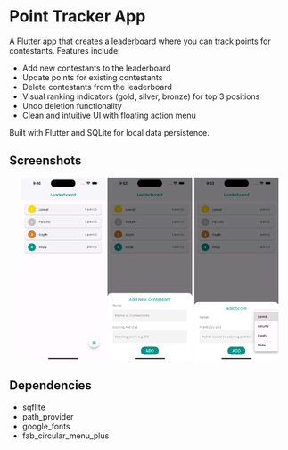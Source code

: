 # Point Tracker App

A Flutter app that creates a leaderboard where you can track points for contestants. Features include:

- Add new contestants to the leaderboard
- Update points for existing contestants
- Delete contestants from the leaderboard
- Visual ranking indicators (gold, silver, bronze) for top 3 positions
- Undo deletion functionality
- Clean and intuitive UI with floating action menu

Built with Flutter and SQLite for local data persistence.

## Screenshots

<p align="center">
  <img src="images/screenshots/leaderboard.png" alt="Leaderboard" width="30%" />
  <img src="images/screenshots/add_new.png" alt="Add new" width="30%" />
  <img src="images/screenshots/add_score.png" alt="add score" width="30%" />
</p>

## Dependencies

- sqflite
- path_provider
- google_fonts
- fab_circular_menu_plus
